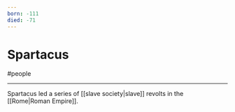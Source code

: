 ```yaml
---
born: -111
died: -71
---
```

# Spartacus
#people 

---
Spartacus led a series of [[slave society|slave]] revolts in the [[Rome|Roman Empire]]. 